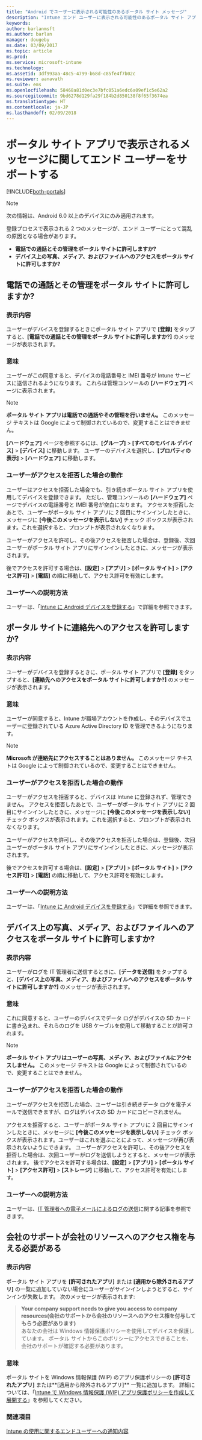 ```yaml
---
title: "Android でユーザーに表示される可能性のあるポータル サイト メッセージ"
description: "Intune エンド ユーザーに表示される可能性のあるポータル サイト アプリのメッセージについて説明します。"
keywords: 
author: barlanmsft
ms.author: barlan
manager: dougeby
ms.date: 03/09/2017
ms.topic: article
ms.prod: 
ms.service: microsoft-intune
ms.technology: 
ms.assetid: 3df993aa-48c5-4799-b68d-c85fe4f7b02c
ms.reviewer: aanavath
ms.suite: ems
ms.openlocfilehash: 58468a81d0ec3e7bfc051a6edc6a09ef1c5e62a2
ms.sourcegitcommit: 9bd6278d129fa29f184b2d850138f8f65f3674ea
ms.translationtype: HT
ms.contentlocale: ja-JP
ms.lasthandoff: 02/09/2018
---
```

# <a name="help-end-users-understand-company-portal-app-messages"></a>ポータル サイト アプリで表示されるメッセージに関してエンド ユーザーをサポートする

[!INCLUDE[both-portals](./includes/note-for-both-portals.md)]

> [!NOTE]
> 次の情報は、Android 6.0 以上のデバイスにのみ適用されます。

登録プロセスで表示される 2 つのメッセージが、エンド ユーザーにとって混乱の原因となる場合があります。

- __電話での通話とその管理をポータル サイトに許可しますか?__
- __デバイス上の写真、メディア、およびファイルへのアクセスをポータル サイトに許可しますか?__

## <a name="allow-company-portal-to-make-and-manage-phone-calls"></a>電話での通話とその管理をポータル サイトに許可しますか?

### <a name="where-it-appears"></a>表示内容
ユーザーがデバイスを登録するときにポータル サイト アプリで **[登録]** をタップすると、**[電話での通話とその管理をポータル サイトに許可しますか?]** のメッセージが表示されます。

### <a name="what-it-means"></a>意味
ユーザーがこの同意すると、デバイスの電話番号と IMEI 番号が Intune サービスに送信されるようになります。 これらは管理コンソールの __[ハードウェア]__ ページに表示されます。

> [!NOTE]
> **ポータル サイト アプリは電話での通話やその管理を行いません。** このメッセージ テキストは Google によって制御されているので、変更することはできません。

**[ハードウェア]** ページを参照するには、**[グループ]** > **[すべてのモバイル デバイス]** > **[デバイス]** に移動します。 ユーザーのデバイスを選択し、**[プロパティの表示]** > **[ハードウェア]** に移動します。

### <a name="what-happens-if-users-deny-access"></a>ユーザーがアクセスを拒否した場合の動作
ユーザーはアクセスを拒否した場合でも、引き続きポータル サイト アプリを使用してデバイスを登録できます。 ただし、管理コンソールの __[ハードウェア]__ ページでデバイスの電話番号と IMEI 番号が空白になります。 アクセスを拒否したあとで、ユーザーがポータル サイト アプリに 2 回目にサインインしたときに、メッセージに **[今後このメッセージを表示しない]** チェック ボックスが表示されます。これを選択すると、プロンプトが表示されなくなります。

ユーザーがアクセスを許可し、その後アクセスを拒否した場合は、登録後、次回ユーザーがポータル サイト アプリにサインインしたときに、メッセージが表示されます。

後でアクセスを許可する場合は、**[設定]** > **[アプリ]** > **[ポータル サイト]** > **[アクセス許可]** > **[電話]** の順に移動して、アクセス許可を有効にします。

### <a name="how-to-explain-this-to-your-users"></a>ユーザーへの説明方法
ユーザーは、「[Intune に Android デバイスを登録する](/intune-user-help/enroll-your-device-in-intune-android)」で詳細を参照できます。

## <a name="allow-company-portal-to-access-your-contacts"></a>ポータル サイトに連絡先へのアクセスを許可しますか?

### <a name="where-it-appears"></a>表示内容
ユーザーがデバイスを登録するときに、ポータル サイト アプリで **[登録]** をタップすると、**[連絡先へのアクセスをポータル サイトに許可しますか?]** のメッセージが表示されます。

### <a name="what-it-means"></a>意味
ユーザーが同意すると、Intune が職場アカウントを作成し、そのデバイスでユーザーに登録されている Azure Active Directory ID を管理できるようになります。

> [!NOTE]
> **Microsoft が連絡先にアクセスすることはありません。** このメッセージ テキストは Google によって制御されているので、変更することはできません。

### <a name="what-happens-if-users-deny-access"></a>ユーザーがアクセスを拒否した場合の動作
ユーザーがアクセスを拒否すると、デバイスは Intune に登録されず、管理できません。 アクセスを拒否したあとで、ユーザーがポータル サイト アプリに 2 回目にサインインしたときに、メッセージに **[今後このメッセージを表示しない]** チェック ボックスが表示されます。これを選択すると、プロンプトが表示されなくなります。

ユーザーがアクセスを許可し、その後アクセスを拒否した場合は、登録後、次回ユーザーがポータル サイト アプリにサインインしたときに、メッセージが表示されます。

後でアクセスを許可する場合は、**[設定]** > **[アプリ]** > **[ポータル サイト]** > **[アクセス許可]** > **[電話]** の順に移動して、アクセス許可を有効にします。

### <a name="how-to-explain-this-to-your-users"></a>ユーザーへの説明方法
ユーザーは、「[Intune に Android デバイスを登録する](/intune-user-help/enroll-your-device-in-intune-android)」で詳細を参照できます。

## <a name="allow-company-portal-to-access-photos-media-and-files-on-your-device"></a>デバイス上の写真、メディア、およびファイルへのアクセスをポータル サイトに許可しますか?

### <a name="where-it-appears"></a>表示内容
ユーザーがログを IT 管理者に送信するときに、**[データを送信]** をタップすると、**[デバイス上の写真、メディア、およびファイルへのアクセスをポータル サイトに許可しますか?]** のメッセージが表示されます。

### <a name="what-it-means"></a>意味
これに同意すると、ユーザーのデバイスでデータ ログがデバイスの SD カードに書き込まれ、それらのログを USB ケーブルを使用して移動することが許可されます。   

> [!NOTE]
> **ポータル サイト アプリはユーザーの写真、メディア、およびファイルにアクセスしません。** このメッセージ テキストは Google によって制御されているので、変更することはできません。

### <a name="what-happens-if-users-deny-access"></a>ユーザーがアクセスを拒否した場合の動作
ユーザーがアクセスを拒否した場合、ユーザーは引き続きデータ ログを電子メールで送信できますが、ログはデバイスの SD カードにコピーされません。

アクセスを拒否すると、ユーザーがポータル サイト アプリに 2 回目にサインインしたときに、メッセージに **[今後このメッセージを表示しない]** チェック ボックスが表示されます。ユーザーはこれを選ぶことによって、メッセージが再び表示されないようにできます。 ユーザーがアクセスを許可し、その後アクセスを拒否した場合は、次回ユーザーがログを送信しようとすると、メッセージが表示されます。 後でアクセスを許可する場合は、**[設定]**  >  **[アプリ]**  >  **[ポータル サイト]**  >  **[アクセス許可]**  >  **[ストレージ]** に移動して、アクセス許可を有効にします。


### <a name="how-to-explain-this-to-your-users"></a>ユーザーへの説明方法
ユーザーは、[IT 管理者への電子メールによるログの送信](/intune-user-help/send-logs-to-your-it-admin-by-email-android)に関する記事を参照できます。 

## <a name="your-company-support-needs-to-give-you-access-to-company-resources"></a>会社のサポートが会社のリソースへのアクセス権を与える必要がある

### <a name="where-it-appears"></a>表示内容
ポータル サイト アプリを **[許可されたアプリ]** または **[適用から除外されるアプリ]** の一覧に追加していない場合にユーザーがサインインしようとすると、サインインが失敗します。 次のメッセージが表示されます:

> **Your company support needs to give you access to company resources\(会社のサポートから会社のリソースへのアクセス権を付与してもらう必要があります\)**  
> あなたの会社は Windows 情報保護ポリシーを使用してデバイスを保護しています。 ポータル サイトからこのポリシーにアクセスできることを、会社のサポートが確認する必要があります。

### <a name="what-it-means"></a>意味

ポータル サイトを Windows 情報保護 (WIP) のアプリ保護ポリシーの **[許可されたアプリ]** または**[適用から除外されるアプリ]** 一覧に追加します。 詳細については、「[Intune で Windows 情報保護 (WIP) アプリ保護ポリシーを作成して展開する](/intune-classic/deploy-use/create-windows-information-protection-policy-with-intune)」を参照してください。

### <a name="see-also"></a>関連項目
[Intune の使用に関するエンドユーザーへの通知内容](end-user-educate.md)
